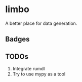 # limbo

A better place for data generation.

<!-- TODO: add more details -->

## Badges

<!-- These are examples of badges you might want to add to your README:
     please update the URLs accordingly -->

<!--
[![Built Status](https://api.cirrus-ci.com/github/<USER>/limbo.svg?branch=main)](https://cirrus-ci.com/github/<USER>/limbo)
[![ReadTheDocs](https://readthedocs.org/projects/limbo/badge/?version=latest)](https://limbo.readthedocs.io/en/stable/)
[![Coveralls](https://img.shields.io/coveralls/github/<USER>/limbo/main.svg)](https://coveralls.io/r/<USER>/limbo)
[![PyPI-Server](https://img.shields.io/pypi/v/limbo.svg)](https://pypi.org/project/limbo/)
[![Conda-Forge](https://img.shields.io/conda/vn/conda-forge/limbo.svg)](https://anaconda.org/conda-forge/limbo)
[![Monthly Downloads](https://pepy.tech/badge/limbo/month)](https://pepy.tech/project/limbo)
[![Twitter](https://img.shields.io/twitter/url/http/shields.io.svg?style=social&label=Twitter)](https://twitter.com/limbo)
[![Project generated with PyScaffold](https://img.shields.io/badge/-PyScaffold-005CA0?logo=pyscaffold)](https://pyscaffold.org/)
-->

## TODOs

1. Integrate rumdl
2. Try to use mypy as a tool
